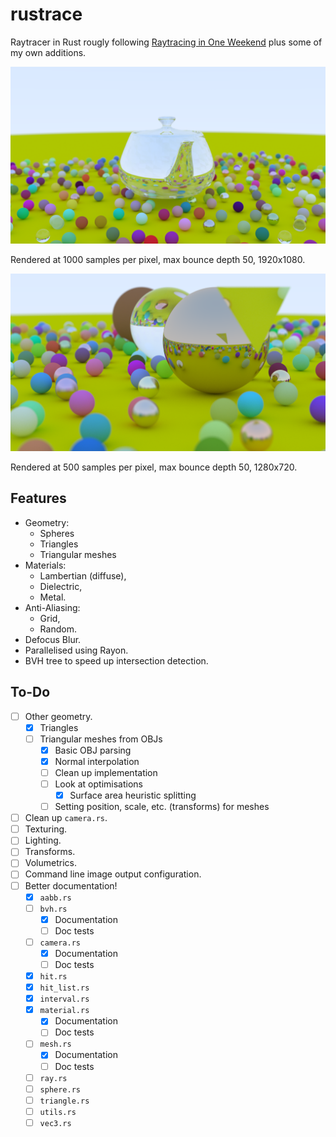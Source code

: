 # rustrace
Raytracer in Rust rougly following [Raytracing in One Weekend](https://raytracing.github.io/) plus some of my own additions.

![](final.png)

Rendered at 1000 samples per pixel, max bounce depth 50, 1920x1080.

![](final_small.png)

Rendered at 500 samples per pixel, max bounce depth 50, 1280x720.

## Features
- Geometry:
    - Spheres
    - Triangles
    - Triangular meshes
- Materials:
    - Lambertian (diffuse),
    - Dielectric,
    - Metal.
- Anti-Aliasing:
    - Grid,
    - Random.
- Defocus Blur. 
- Parallelised using Rayon.
- BVH tree to speed up intersection detection.

## To-Do
- [ ] Other geometry.
    - [x] Triangles
    - [ ] Triangular meshes from OBJs
        - [x] Basic OBJ parsing
        - [x] Normal interpolation
        - [ ] Clean up implementation
        - [ ] Look at optimisations
            - [x] Surface area heuristic splitting
        - [ ] Setting position, scale, etc. (transforms) for meshes
- [ ] Clean up `camera.rs`.
- [ ] Texturing.
- [ ] Lighting.
- [ ] Transforms.
- [ ] Volumetrics.
- [ ] Command line image output configuration.
- [ ] Better documentation!
    - [x] `aabb.rs`
    - [ ] `bvh.rs`
        - [x] Documentation
        - [ ] Doc tests
    - [ ] `camera.rs`
        - [x] Documentation
        - [ ] Doc tests
    - [x] `hit.rs`
    - [x] `hit_list.rs`
    - [x] `interval.rs`
    - [x] `material.rs`
        - [x] Documentation
        - [ ] Doc tests
    - [ ] `mesh.rs`
        - [x] Documentation
        - [ ] Doc tests
    - [ ] `ray.rs`
    - [ ] `sphere.rs`
    - [ ] `triangle.rs`
    - [ ] `utils.rs`
    - [ ] `vec3.rs`
